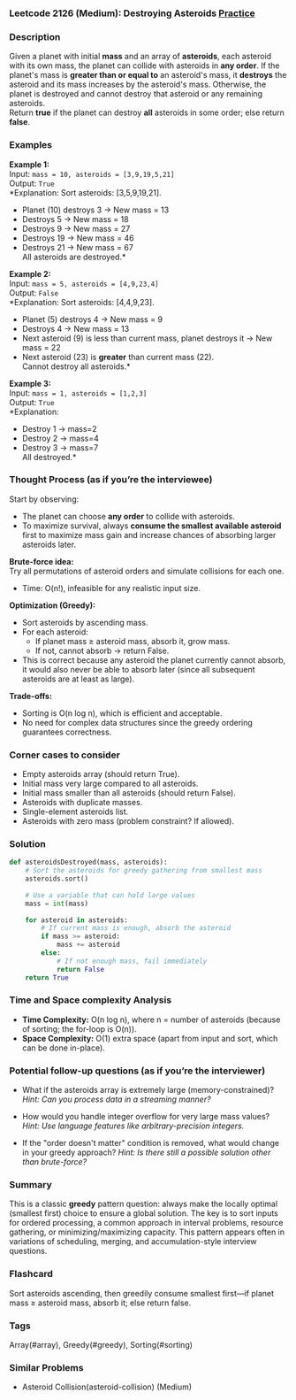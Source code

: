 ### Leetcode 2126 (Medium): Destroying Asteroids [Practice](https://leetcode.com/problems/destroying-asteroids)

### Description  
Given a planet with initial **mass** and an array of **asteroids**, each asteroid with its own mass, the planet can collide with asteroids in **any order**. If the planet's mass is **greater than or equal to** an asteroid's mass, it **destroys** the asteroid and its mass increases by the asteroid's mass. Otherwise, the planet is destroyed and cannot destroy that asteroid or any remaining asteroids.  
Return **true** if the planet can destroy **all** asteroids in some order; else return **false**.

### Examples  

**Example 1:**  
Input: `mass = 10, asteroids = [3,9,19,5,21]`  
Output: `True`  
*Explanation: Sort asteroids: [3,5,9,19,21].  
- Planet (10) destroys 3 → New mass = 13  
- Destroys 5 → New mass = 18  
- Destroys 9 → New mass = 27  
- Destroys 19 → New mass = 46  
- Destroys 21 → New mass = 67  
All asteroids are destroyed.*

**Example 2:**  
Input: `mass = 5, asteroids = [4,9,23,4]`  
Output: `False`  
*Explanation: Sort asteroids: [4,4,9,23].  
- Planet (5) destroys 4 → New mass = 9  
- Destroys 4 → New mass = 13  
- Next asteroid (9) is less than current mass, planet destroys it → New mass = 22  
- Next asteroid (23) is **greater** than current mass (22).  
Cannot destroy all asteroids.*

**Example 3:**  
Input: `mass = 1, asteroids = [1,2,3]`  
Output: `True`  
*Explanation:  
- Destroy 1 → mass=2  
- Destroy 2 → mass=4  
- Destroy 3 → mass=7  
All destroyed.*

### Thought Process (as if you’re the interviewee)  

Start by observing:
- The planet can choose **any order** to collide with asteroids.
- To maximize survival, always **consume the smallest available asteroid** first to maximize mass gain and increase chances of absorbing larger asteroids later.

**Brute-force idea:**  
Try all permutations of asteroid orders and simulate collisions for each one.  
- Time: O(n!), infeasible for any realistic input size.

**Optimization (Greedy):**  
- Sort asteroids by ascending mass.  
- For each asteroid:
  - If planet mass ≥ asteroid mass, absorb it, grow mass.
  - If not, cannot absorb → return False.
- This is correct because any asteroid the planet currently cannot absorb, it would also never be able to absorb later (since all subsequent asteroids are at least as large).

**Trade-offs:**  
- Sorting is O(n log n), which is efficient and acceptable.
- No need for complex data structures since the greedy ordering guarantees correctness.

### Corner cases to consider  
- Empty asteroids array (should return True).
- Initial mass very large compared to all asteroids.
- Initial mass smaller than all asteroids (should return False).
- Asteroids with duplicate masses.
- Single-element asteroids list.
- Asteroids with zero mass (problem constraint? If allowed).

### Solution

```python
def asteroidsDestroyed(mass, asteroids):
    # Sort the asteroids for greedy gathering from smallest mass
    asteroids.sort()
    
    # Use a variable that can hold large values
    mass = int(mass)
    
    for asteroid in asteroids:
        # If current mass is enough, absorb the asteroid
        if mass >= asteroid:
            mass += asteroid
        else:
            # If not enough mass, fail immediately
            return False
    return True
```

### Time and Space complexity Analysis  

- **Time Complexity:** O(n log n), where n = number of asteroids (because of sorting; the for-loop is O(n)).
- **Space Complexity:** O(1) extra space (apart from input and sort, which can be done in-place).

### Potential follow-up questions (as if you’re the interviewer)  

- What if the asteroids array is extremely large (memory-constrained)?
  *Hint: Can you process data in a streaming manner?*

- How would you handle integer overflow for very large mass values?
  *Hint: Use language features like arbitrary-precision integers.*

- If the "order doesn't matter" condition is removed, what would change in your greedy approach?
  *Hint: Is there still a possible solution other than brute-force?*

### Summary
This is a classic **greedy** pattern question: always make the locally optimal (smallest first) choice to ensure a global solution. The key is to sort inputs for ordered processing, a common approach in interval problems, resource gathering, or minimizing/maximizing capacity. This pattern appears often in variations of scheduling, merging, and accumulation-style interview questions.


### Flashcard
Sort asteroids ascending, then greedily consume smallest first—if planet mass ≥ asteroid mass, absorb it; else return false.

### Tags
Array(#array), Greedy(#greedy), Sorting(#sorting)

### Similar Problems
- Asteroid Collision(asteroid-collision) (Medium)